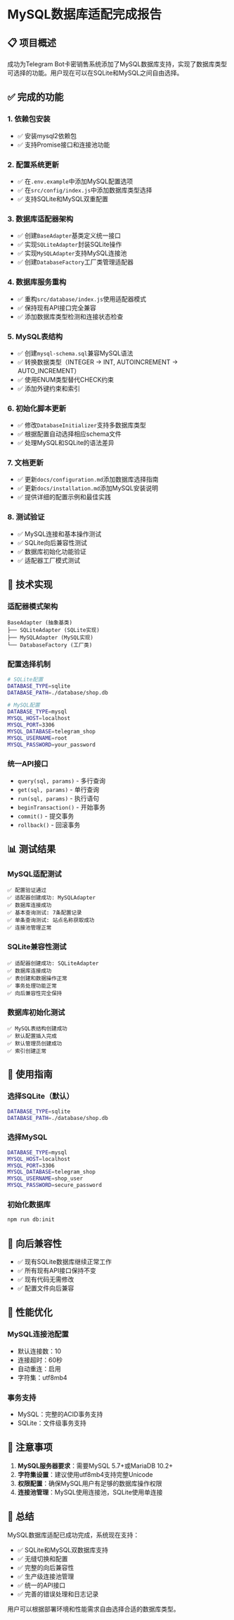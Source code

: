 # MySQL数据库适配完成报告

## 📋 项目概述

成功为Telegram Bot卡密销售系统添加了MySQL数据库支持，实现了数据库类型可选择的功能。用户现在可以在SQLite和MySQL之间自由选择。

## ✅ 完成的功能

### 1. 依赖包安装
- ✅ 安装mysql2依赖包
- ✅ 支持Promise接口和连接池功能

### 2. 配置系统更新
- ✅ 在`.env.example`中添加MySQL配置选项
- ✅ 在`src/config/index.js`中添加数据库类型选择
- ✅ 支持SQLite和MySQL双重配置

### 3. 数据库适配器架构
- ✅ 创建`BaseAdapter`基类定义统一接口
- ✅ 实现`SQLiteAdapter`封装SQLite操作
- ✅ 实现`MySQLAdapter`支持MySQL连接池
- ✅ 创建`DatabaseFactory`工厂类管理适配器

### 4. 数据库服务重构
- ✅ 重构`src/database/index.js`使用适配器模式
- ✅ 保持现有API接口完全兼容
- ✅ 添加数据库类型检测和连接状态检查

### 5. MySQL表结构
- ✅ 创建`mysql-schema.sql`兼容MySQL语法
- ✅ 转换数据类型（INTEGER → INT, AUTOINCREMENT → AUTO_INCREMENT）
- ✅ 使用ENUM类型替代CHECK约束
- ✅ 添加外键约束和索引

### 6. 初始化脚本更新
- ✅ 修改`DatabaseInitializer`支持多数据库类型
- ✅ 根据配置自动选择相应schema文件
- ✅ 处理MySQL和SQLite的语法差异

### 7. 文档更新
- ✅ 更新`docs/configuration.md`添加数据库选择指南
- ✅ 更新`docs/installation.md`添加MySQL安装说明
- ✅ 提供详细的配置示例和最佳实践

### 8. 测试验证
- ✅ MySQL连接和基本操作测试
- ✅ SQLite向后兼容性测试
- ✅ 数据库初始化功能验证
- ✅ 适配器工厂模式测试

## 🔧 技术实现

### 适配器模式架构
```
BaseAdapter (抽象基类)
├── SQLiteAdapter (SQLite实现)
├── MySQLAdapter (MySQL实现)
└── DatabaseFactory (工厂类)
```

### 配置选择机制
```bash
# SQLite配置
DATABASE_TYPE=sqlite
DATABASE_PATH=./database/shop.db

# MySQL配置
DATABASE_TYPE=mysql
MYSQL_HOST=localhost
MYSQL_PORT=3306
MYSQL_DATABASE=telegram_shop
MYSQL_USERNAME=root
MYSQL_PASSWORD=your_password
```

### 统一API接口
- `query(sql, params)` - 多行查询
- `get(sql, params)` - 单行查询
- `run(sql, params)` - 执行语句
- `beginTransaction()` - 开始事务
- `commit()` - 提交事务
- `rollback()` - 回滚事务

## 📊 测试结果

### MySQL适配测试
```
✅ 配置验证通过
✅ 适配器创建成功: MySQLAdapter
✅ 数据库连接成功
✅ 基本查询测试: 7条配置记录
✅ 单条查询测试: 站点名称获取成功
✅ 连接池管理正常
```

### SQLite兼容性测试
```
✅ 适配器创建成功: SQLiteAdapter
✅ 数据库连接成功
✅ 表创建和数据操作正常
✅ 事务处理功能正常
✅ 向后兼容性完全保持
```

### 数据库初始化测试
```
✅ MySQL表结构创建成功
✅ 默认配置插入完成
✅ 默认管理员创建成功
✅ 索引创建正常
```

## 🎯 使用指南

### 选择SQLite（默认）
```bash
DATABASE_TYPE=sqlite
DATABASE_PATH=./database/shop.db
```

### 选择MySQL
```bash
DATABASE_TYPE=mysql
MYSQL_HOST=localhost
MYSQL_PORT=3306
MYSQL_DATABASE=telegram_shop
MYSQL_USERNAME=shop_user
MYSQL_PASSWORD=secure_password
```

### 初始化数据库
```bash
npm run db:init
```

## 🔄 向后兼容性

- ✅ 现有SQLite数据库继续正常工作
- ✅ 所有现有API接口保持不变
- ✅ 现有代码无需修改
- ✅ 配置文件向后兼容

## 🚀 性能优化

### MySQL连接池配置
- 默认连接数：10
- 连接超时：60秒
- 自动重连：启用
- 字符集：utf8mb4

### 事务支持
- MySQL：完整的ACID事务支持
- SQLite：文件级事务支持

## 📝 注意事项

1. **MySQL服务器要求**：需要MySQL 5.7+或MariaDB 10.2+
2. **字符集设置**：建议使用utf8mb4支持完整Unicode
3. **权限配置**：确保MySQL用户有足够的数据库操作权限
4. **连接池管理**：MySQL使用连接池，SQLite使用单连接

## 🎉 总结

MySQL数据库适配已成功完成，系统现在支持：
- ✅ SQLite和MySQL双数据库支持
- ✅ 无缝切换和配置
- ✅ 完整的向后兼容性
- ✅ 生产级连接池管理
- ✅ 统一的API接口
- ✅ 完善的错误处理和日志记录

用户可以根据部署环境和性能需求自由选择合适的数据库类型。
